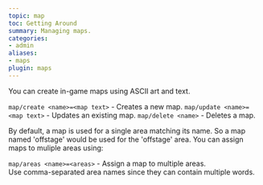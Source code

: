 ```yaml
---
topic: map
toc: Getting Around
summary: Managing maps.
categories:
- admin
aliases:
- maps
plugin: maps
---
```

You can create in-game maps using ASCII art and text.

`map/create <name>=<map text>` - Creates a new map.
`map/update <name>=<map text>` - Updates an existing map.
`map/delete <name>` - Deletes a map.

By default, a map is used for a single area matching its name.  So a map named 'offstage' would be used for the 'offstage' area.  You can assign maps to muliple areas using:

`map/areas <name>=<areas>` - Assign a map to multiple areas.  
        Use comma-separated area names since they can contain multiple words.